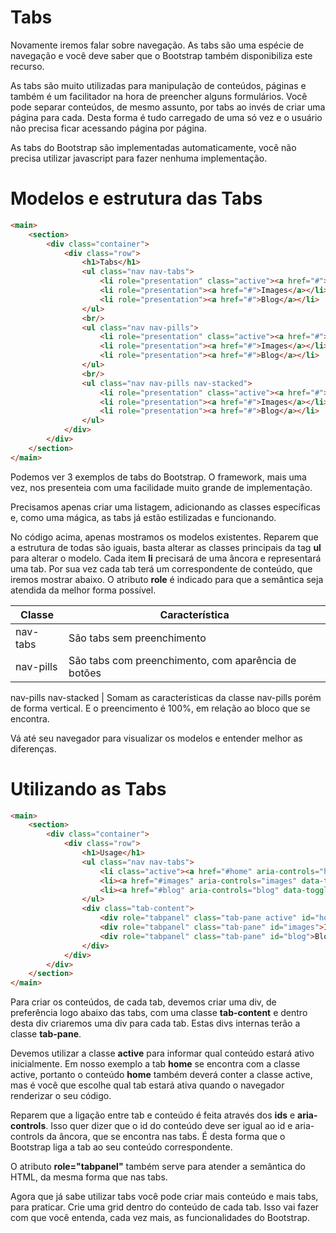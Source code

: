 # Tabs

Novamente iremos falar sobre navegação. As tabs são uma espécie de navegação e você deve saber que o Bootstrap também disponibiliza este recurso.

As tabs são muito utilizadas para manipulação de conteúdos, páginas e também é um facilitador na hora de preencher alguns formulários. Você pode separar conteúdos, de mesmo assunto, por tabs ao invés de criar uma página para cada. Desta forma é tudo carregado de uma só vez e o usuário não precisa ficar acessando página por página.

As tabs do Bootstrap são implementadas automaticamente, você não precisa utilizar javascript para fazer nenhuma implementação.

# Modelos e estrutura das Tabs

```html
<main>
    <section>
        <div class="container">
            <div class="row">
                <h1>Tabs</h1>
                <ul class="nav nav-tabs">
                    <li role="presentation" class="active"><a href="#">Home</a></li>
                    <li role="presentation"><a href="#">Images</a></li>
                    <li role="presentation"><a href="#">Blog</a></li>
                </ul>
                <br/>
                <ul class="nav nav-pills">
                    <li role="presentation" class="active"><a href="#">Home</a></li>
                    <li role="presentation"><a href="#">Images</a></li>
                    <li role="presentation"><a href="#">Blog</a></li>
                </ul>
                <br/>
                <ul class="nav nav-pills nav-stacked">
                    <li role="presentation" class="active"><a href="#">Home</a></li>
                    <li role="presentation"><a href="#">Images</a></li>
                    <li role="presentation"><a href="#">Blog</a></li>
                </ul>
            </div>
        </div>
    </section>
</main>
```

Podemos ver 3 exemplos de tabs do Bootstrap. O framework, mais uma vez, nos presenteia com uma facilidade muito grande de implementação.

Precisamos apenas criar uma listagem, adicionando as classes específicas e, como uma mágica, as tabs já estão estilizadas e funcionando.

No código acima, apenas mostramos os modelos existentes. Reparem que a estrutura de todas são iguais, basta alterar as classes principais da tag **ul** para alterar o modelo. Cada item **li** precisará de uma âncora e representará uma tab. Por sua vez cada tab terá um correspondente de conteúdo, que iremos mostrar abaixo. O atributo **role** é indicado para que a semântica seja atendida da melhor forma possível.

Classe                                  | Característica
------------------------------------  | -------------------
nav-tabs                               | São tabs sem preenchimento
nav-pills                               | São tabs com preenchimento, com aparência de botões
nav-pills
nav-stacked                         | Somam as características da classe nav-pills porém de forma vertical. E o preencimento é 100%, em relação ao bloco que se encontra.

Vá até seu navegador para visualizar os modelos e entender melhor as diferenças.

# Utilizando as Tabs

```html
<main>
    <section>
        <div class="container">
            <div class="row">
                <h1>Usage</h1>
                <ul class="nav nav-tabs">
                    <li class="active"><a href="#home" aria-controls="home" data-toggle="tab">Home</a></li>
                    <li><a href="#images" aria-controls="images" data-toggle="tab" >Images</a></li>
                    <li><a href="#blog" aria-controls="blog" data-toggle="tab" >Blog</a></li>
                </ul>
                <div class="tab-content">
                    <div role="tabpanel" class="tab-pane active" id="home">Home</div>
                    <div role="tabpanel" class="tab-pane" id="images">Images</div>
                    <div role="tabpanel" class="tab-pane" id="blog">Blog</div>
                </div>
            </div>
        </div>
    </section>
</main>
```

Para criar os conteúdos, de cada tab, devemos criar uma div, de preferência logo abaixo das tabs, com uma classe **tab-content** e dentro desta div criaremos uma div para cada tab. Estas divs internas terão a classe **tab-pane**.

Devemos utilizar a classe **active** para informar qual conteúdo estará ativo inicialmente. Em nosso exemplo a tab **home** se encontra com a classe active, portanto o conteúdo **home** também deverá conter a classe active, mas é você que escolhe qual tab estará ativa quando o navegador renderizar o seu código.

Reparem que a ligação entre tab e conteúdo é feita através dos **ids** e **aria-controls**. Isso quer dizer que o id do conteúdo deve ser igual ao id e aria-controls da âncora, que se encontra nas tabs. É desta forma que o Bootstrap liga a tab ao seu conteúdo correspondente.

O atributo **role="tabpanel"** também serve para atender a semântica do HTML, da mesma forma que nas tabs.

Agora que já sabe utilizar tabs você pode criar mais conteúdo e mais tabs, para praticar. Crie uma grid dentro do conteúdo de cada tab. Isso vai fazer com que você entenda, cada vez mais, as funcionalidades do Bootstrap.